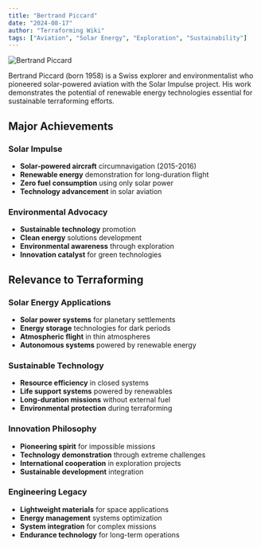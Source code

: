 ```yaml
---
title: "Bertrand Piccard"
date: "2024-08-17"
author: "Terraforming Wiki"
tags: ["Aviation", "Solar Energy", "Exploration", "Sustainability"]
---
```


![Bertrand Piccard](https://upload.wikimedia.org/wikipedia/commons/thumb/7/7a/Bertrand_Piccard_20170912.jpg/1600px-Bertrand_Piccard_20170912.jpg?20170914111309)

Bertrand Piccard (born 1958) is a Swiss explorer and environmentalist who pioneered solar-powered aviation with the Solar Impulse project. His work demonstrates the potential of renewable energy technologies essential for sustainable terraforming efforts.

## Major Achievements

### Solar Impulse
- **Solar-powered aircraft** circumnavigation (2015-2016)
- **Renewable energy** demonstration for long-duration flight
- **Zero fuel consumption** using only solar power
- **Technology advancement** in solar aviation

### Environmental Advocacy
- **Sustainable technology** promotion
- **Clean energy** solutions development
- **Environmental awareness** through exploration
- **Innovation catalyst** for green technologies

## Relevance to Terraforming

### Solar Energy Applications
- **Solar power systems** for planetary settlements
- **Energy storage** technologies for dark periods
- **Atmospheric flight** in thin atmospheres
- **Autonomous systems** powered by renewable energy

### Sustainable Technology
- **Resource efficiency** in closed systems
- **Life support systems** powered by renewables
- **Long-duration missions** without external fuel
- **Environmental protection** during terraforming

### Innovation Philosophy
- **Pioneering spirit** for impossible missions
- **Technology demonstration** through extreme challenges
- **International cooperation** in exploration projects
- **Sustainable development** integration

### Engineering Legacy
- **Lightweight materials** for space applications
- **Energy management** systems optimization
- **System integration** for complex missions
- **Endurance technology** for long-term operations